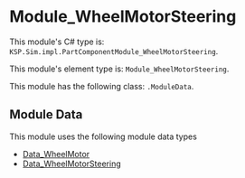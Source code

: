 # Module_WheelMotorSteering

This module's C# type is: `KSP.Sim.impl.PartComponentModule_WheelMotorSteering`.

This module's element type is: `Module_WheelMotorSteering`.

This module has the following class: `.ModuleData`.

## Module Data

This module uses the following module data types

- [Data_WheelMotor](Data_WheelMotor.md)
- [Data_WheelMotorSteering](Data_WheelMotorSteering.md)